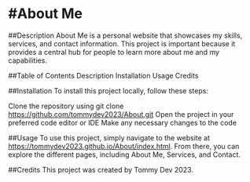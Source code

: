 #About Me
=====================

##Description
About Me is a personal website that showcases my skills, services, and contact information. This project is important because it provides a central hub for people to learn more about me and my capabilities.

##Table of Contents
Description
Installation
Usage
Credits

##Installation
To install this project locally, follow these steps:

Clone the repository using git clone https://github.com/tommydev2023/About.git
Open the project in your preferred code editor or IDE
Make any necessary changes to the code

##Usage
To use this project, simply navigate to the website at https://tommydev2023.github.io/About/index.html. From there, you can explore the different pages, including About Me, Services, and Contact.

##Credits
This project was created by Tommy Dev 2023.
